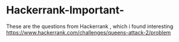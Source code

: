 # Hackerrank-Important-
These are the questions from Hackerrank , which i found interesting
https://www.hackerrank.com/challenges/queens-attack-2/problem
